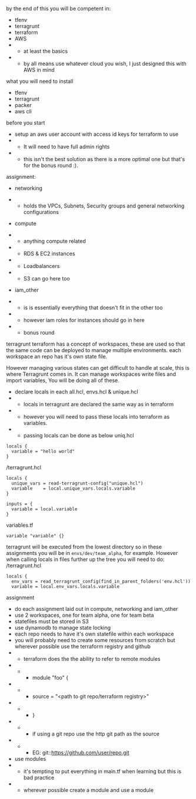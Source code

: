 by the end of this you will be competent in:
* tfenv
* terragrunt
* terraform
* AWS
* * at least the basics
* * by all means use whatever cloud you wish, I just designed this with AWS in mind

what you will need to install
* tfenv
* terragrunt
* packer
* aws cli

before you start
* setup an aws user account with access id keys for terraform to use
* * It will need to have full admin rights
* * this isn't the best solution as there is a more optimal one but that's for the bonus round :).

assignment:
* networking
* * holds the VPCs, Subnets, Security groups and general networking configurations

* compute
* * anything compute related
* * RDS & EC2 instances
* * Loadbalancers
* * S3 can go here too

* iam_other
* * is is essentially everything that doesn't fit in the other too
* * however iam roles for instances should go in here
* * bonus round

terragrunt
terraform has a concept of workspaces, these are used so that the same code can
be deployed to manage multiple environments. each workspace an repo has it's
own state file.

However managing various states can get difficult to handle at scale, this is
where Terragrunt comes in. It can manage workspaces write files and import variables,
You will be doing all of these.

* declare locals in each all.hcl, envs.hcl & unique.hcl
* * locals in terragrunt are declared the same way as in terraform
* * however you will need to pass these locals into terraform as variables.
* * passing locals can be done as below
uniq.hcl
```
locals {
  variable = "hello world"
}
```

<project root directory>/terragrunt.hcl
```
locals {
  unique_vars = read-terragrunt-config("unique.hcl")
  variable    = local.unique_vars.locals.variable
}

inputs = {
  variable = local.variable
}
```

variables.tf
```
variable "variable" {}
```

terragrunt will be executed from the lowest directory so in these assignments
you will be in `envs/dev/team_alpha`, for example. However when calling locals
in files further up the tree you will need to do:
<project root directory>/terragrunt.hcl
```
locals {
  env_vars = read_terragrunt_config(find_in_parent_folders('env.hcl'))
  variable = local.env_vars.locals.variable
```

assignment
* do each assignment laid out in compute, networking and iam_other
* use 2 workspaces, one for team alpha, one for team beta
* statefiles must be stored in S3
* use dynamodb to manage state locking
* each repo needs to have it's own statefile within each workspace
* you will probably need to create some resources from scratch but wherever possible
  use the terraform registry and github
* * terraform does the the ability to refer to remote modules
* * * module "foo" {
* * *   source = "<path to git repo/terraform registry>"
* * * }
* * * if using a git repo use the http git path as the source
* * * EG: git::https://github.com/user/repo.git
* use modules
* * it's tempting to put everything in main.tf when learning but this is bad practice
* * wherever possible create a module and use a module
